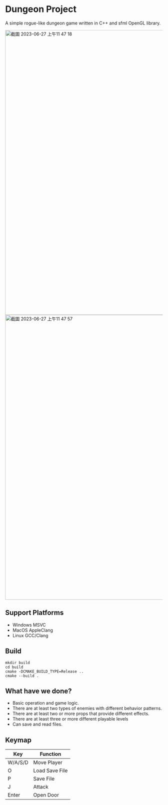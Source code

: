 # Dungeon Project

A simple rogue-like dungeon game written in C++ and sfml OpenGL library.  

<img width="912" alt="截圖 2023-06-27 上午11 47 18" src="https://github.com/CRT-HAO/CS3005301-OOP-Dungeon-Project/assets/31580253/2f3524d2-0095-42b0-a864-2a593ec0de0b">
<img width="912" alt="截圖 2023-06-27 上午11 47 57" src="https://github.com/CRT-HAO/CS3005301-OOP-Dungeon-Project/assets/31580253/56ffd29b-21b6-45b0-b1e3-cd928ab92fb4">


## Support Platforms
 - Windows MSVC
 - MacOS AppleClang
 - Linux GCC/Clang

## Build

```
mkdir build
cd build
cmake -DCMAKE_BUILD_TYPE=Release ..
cmake --build .
```

## What have we done?

- Basic operation and game logic.
- There are at least two types of enemies with different behavior patterns.
- There are at least two or more props that provide different effects.
- There are at least three or more different playable levels
- Can save and read files.

## Keymap

| Key     | Function       |
| ------- | -------------- |
| W/A/S/D | Move Player    |
| O       | Load Save File |
| P       | Save File      |
| J       | Attack         |
| Enter   | Open Door      |
